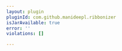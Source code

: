 ```yaml
---
layout: plugin
pluginId: com.github.manideepl.ribbonizer
isJarAvailable: true
error: ''
violations: []

---
```

